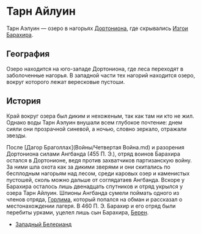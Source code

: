 # Тарн Айлуин

Тарн Аэлуин — озеро в нагорьях [Дортониона](Дортонион.md), где скрывались
[Изгои Барахира](Личности/Барахир.md).

## География

Озеро находится на юго-западе Дортониона, где леса переходят в заболоченные
нагорья. В западной части тех нагорий находится озеро, вокруг которого лежат
вересковые пустоши.

## История

Край вокруг озера был диким и нехоженым, так как там ни кто не жил. Однако воды
Тарн Аэлуин внушали всем глубокое почтение: днем сияли они прозрачной синевой,
а ночью, словно зеркало, отражали звезды.

После [Дагор Браголлах](Войны/Четвертая Война.md) и разорения Дортониона
силами Ангбанда (455 П. Э.), отряд воинов Барахира остался в Дортонионе, ведя
против захватчиков партизанскую войну. За ними шла охота как за дикими зверями
и они скитались по бесплодным нагорьям над лесом, среди каровых озер и
каменистых пустошей, сколь можно дальше от соглядатаев Ангбанда. Вскоре у
Барахира осталось лишь двенадцать спутников и отряд укрылся у озера Тарн
Айлуин. Шпионы Ангбанда сумели поймать одного из членов отряда,
[Горлима](Личности/Горлим.md), который попался на обман и рассказал о
местонахождении лагеря. В 460 П. Э. Барахир и его отряд были перебиты урками,
уцелел лишь сын Барахира, [Берен](Личности/Берен.md).


*   [Западный Белерианд](Западный%20Белерианд.md)
